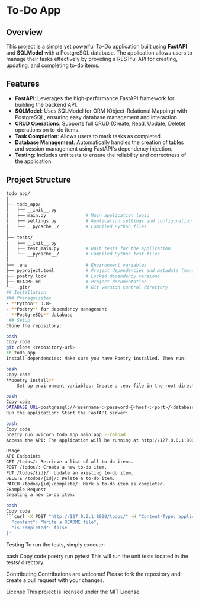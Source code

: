 # To-Do App

## Overview

This project is a simple yet powerful To-Do application built using **FastAPI** and **SQLModel** with a PostgreSQL database. The application allows users to manage their tasks effectively by providing a RESTful API for creating, updating, and completing to-do items.

## Features

- **FastAPI**: Leverages the high-performance FastAPI framework for building the backend API.
- **SQLModel**: Uses SQLModel for ORM (Object-Relational Mapping) with PostgreSQL, ensuring easy database management and interaction.
- **CRUD Operations**: Supports full CRUD (Create, Read, Update, Delete) operations on to-do items.
- **Task Completion**: Allows users to mark tasks as completed.
- **Database Management**: Automatically handles the creation of tables and session management using FastAPI's dependency injection.
- **Testing**: Includes unit tests to ensure the reliability and correctness of the application.

## Project Structure

```bash
todo_app/
│
├── todo_app/
│   ├── __init__.py
│   ├── main.py               # Main application logic
│   ├── settings.py           # Application settings and configuration
│   └── __pycache__/          # Compiled Python files
│
├── tests/
│   ├── __init__.py
│   ├── test_main.py          # Unit tests for the application
│   └── __pycache__/          # Compiled Python test files
│
├── .env                      # Environment variables
├── pyproject.toml            # Project dependencies and metadata (managed by Poetry)
├── poetry.lock               # Locked dependency versions
├── README.md                 # Project documentation
└── .git/                     # Git version control directory
## Installation
### Prerequisites
- **Python** 3.8+
- **Poetry** for dependency management
- **PostgreSQL** database
 ## Setup
Clone the repository:

bash
Copy code
git clone <repository-url>
cd todo_app
Install dependencies: Make sure you have Poetry installed. Then run:

bash
Copy code
**poetry install**
    Set up environment variables: Create a .env file in the root directory and add your PostgreSQL database URL:

bash
Copy code
DATABASE_URL=postgresql://<username>:<password>@<host>:<port>/<database>
Run the application: Start the FastAPI server:

bash
Copy code
poetry run uvicorn todo_app.main:app --reload
Access the API: The application will be running at http://127.0.0.1:8000. You can interact with the API using tools like Postman or via the built-in Swagger UI at http://127.0.0.1:8000/docs.

Usage
API Endpoints
GET /todos/: Retrieve a list of all to-do items.
POST /todos/: Create a new to-do item.
PUT /todos/{id}/: Update an existing to-do item.
DELETE /todos/{id}/: Delete a to-do item.
PATCH /todos/{id}/complete/: Mark a to-do item as completed.
Example Request
Creating a new to-do item:

bash
Copy code
```curl -X POST "http://127.0.0.1:8000/todos/" -H "Content-Type: application/json" -d '{
  "content": "Write a README file",
  "is_completed": false
}'
```
Testing
To run the tests, simply execute:

bash
Copy code
poetry run pytest
This will run the unit tests located in the tests/ directory.

Contributing
Contributions are welcome! Please fork the repository and create a pull request with your changes.

License
This project is licensed under the MIT License.
